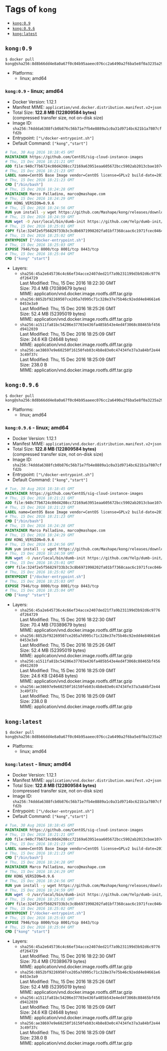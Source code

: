 <!-- THIS FILE IS GENERATED VIA './update-remote.sh' -->

# Tags of `kong`

-	[`kong:0.9`](#kong09)
-	[`kong:0.9.6`](#kong096)
-	[`kong:latest`](#konglatest)

## `kong:0.9`

```console
$ docker pull kong@sha256:8d8b66dd4e8a0a67f0c04b95aaeec076cc2a6490a2f6ba5e8f0a3235a291596b
```

-	Platforms:
	-	linux; amd64

### `kong:0.9` - linux; amd64

-	Docker Version: 1.12.1
-	Manifest MIME: `application/vnd.docker.distribution.manifest.v2+json`
-	Total Size: **122.8 MB (122809584 bytes)**  
	(compressed transfer size, not on-disk size)
-	Image ID: `sha256:74ddda6388fcb0b876c56b71e7fb4e8889a1c0a31d9714bc621b1a7807cffd2b`
-	Entrypoint: `["\/docker-entrypoint.sh"]`
-	Default Command: `["kong","start"]`

```dockerfile
# Tue, 30 Aug 2016 18:18:45 GMT
MAINTAINER https://github.com/CentOS/sig-cloud-instance-images
# Thu, 15 Dec 2016 18:21:21 GMT
ADD file:940c77b6724c00d4208cc72169a63951eaa605672bcc5902ab2013cbae107434 in / 
# Thu, 15 Dec 2016 18:21:23 GMT
LABEL name=CentOS Base Image vendor=CentOS license=GPLv2 build-date=20161214
# Thu, 15 Dec 2016 18:21:23 GMT
CMD ["/bin/bash"]
# Thu, 15 Dec 2016 18:24:28 GMT
MAINTAINER Marco Palladino, marco@mashape.com
# Thu, 15 Dec 2016 18:24:29 GMT
ENV KONG_VERSION=0.9.6
# Thu, 15 Dec 2016 18:24:56 GMT
RUN yum install -y wget https://github.com/Mashape/kong/releases/download/$KONG_VERSION/kong-$KONG_VERSION.el7.noarch.rpm &&     yum clean all
# Thu, 15 Dec 2016 18:24:59 GMT
RUN wget -O /usr/local/bin/dumb-init https://github.com/Yelp/dumb-init/releases/download/v1.1.3/dumb-init_1.1.3_amd64 &&     chmod +x /usr/local/bin/dumb-init
# Thu, 15 Dec 2016 18:25:01 GMT
COPY file:324f2e5f56829733b3c3c8b6971998202fa01bf7368caac6c1971fcec0464e8c in /docker-entrypoint.sh 
# Thu, 15 Dec 2016 18:25:02 GMT
ENTRYPOINT ["/docker-entrypoint.sh"]
# Thu, 15 Dec 2016 18:25:03 GMT
EXPOSE 7946/tcp 8000/tcp 8001/tcp 8443/tcp
# Thu, 15 Dec 2016 18:25:04 GMT
CMD ["kong" "start"]
```

-	Layers:
	-	`sha256:45a2e645736c4c66ef34acce2407ded21f7a9b231199d3b92d6c9776df264729`  
		Last Modified: Thu, 15 Dec 2016 18:22:30 GMT  
		Size: 70.4 MB (70389679 bytes)  
		MIME: application/vnd.docker.image.rootfs.diff.tar.gzip
	-	`sha256:8852bf92269507ce205a7d995c71c328e37e75b46c92edd4e84661e60453e3a9`  
		Last Modified: Thu, 15 Dec 2016 18:25:26 GMT  
		Size: 52.4 MB (52395019 bytes)  
		MIME: application/vnd.docker.image.rootfs.diff.tar.gzip
	-	`sha256:a1511fa81bc54206e37703e436fa485b543e4ed4f3068c88465bf456d9412039`  
		Last Modified: Thu, 15 Dec 2016 18:25:09 GMT  
		Size: 24.6 KB (24648 bytes)  
		MIME: application/vnd.docker.image.rootfs.diff.tar.gzip
	-	`sha256:ae38697e9e60250f16150feb03c4b8e83e0c47434fe37a3a84bf2e443c49f37c`  
		Last Modified: Thu, 15 Dec 2016 18:25:09 GMT  
		Size: 238.0 B  
		MIME: application/vnd.docker.image.rootfs.diff.tar.gzip

## `kong:0.9.6`

```console
$ docker pull kong@sha256:8d8b66dd4e8a0a67f0c04b95aaeec076cc2a6490a2f6ba5e8f0a3235a291596b
```

-	Platforms:
	-	linux; amd64

### `kong:0.9.6` - linux; amd64

-	Docker Version: 1.12.1
-	Manifest MIME: `application/vnd.docker.distribution.manifest.v2+json`
-	Total Size: **122.8 MB (122809584 bytes)**  
	(compressed transfer size, not on-disk size)
-	Image ID: `sha256:74ddda6388fcb0b876c56b71e7fb4e8889a1c0a31d9714bc621b1a7807cffd2b`
-	Entrypoint: `["\/docker-entrypoint.sh"]`
-	Default Command: `["kong","start"]`

```dockerfile
# Tue, 30 Aug 2016 18:18:45 GMT
MAINTAINER https://github.com/CentOS/sig-cloud-instance-images
# Thu, 15 Dec 2016 18:21:21 GMT
ADD file:940c77b6724c00d4208cc72169a63951eaa605672bcc5902ab2013cbae107434 in / 
# Thu, 15 Dec 2016 18:21:23 GMT
LABEL name=CentOS Base Image vendor=CentOS license=GPLv2 build-date=20161214
# Thu, 15 Dec 2016 18:21:23 GMT
CMD ["/bin/bash"]
# Thu, 15 Dec 2016 18:24:28 GMT
MAINTAINER Marco Palladino, marco@mashape.com
# Thu, 15 Dec 2016 18:24:29 GMT
ENV KONG_VERSION=0.9.6
# Thu, 15 Dec 2016 18:24:56 GMT
RUN yum install -y wget https://github.com/Mashape/kong/releases/download/$KONG_VERSION/kong-$KONG_VERSION.el7.noarch.rpm &&     yum clean all
# Thu, 15 Dec 2016 18:24:59 GMT
RUN wget -O /usr/local/bin/dumb-init https://github.com/Yelp/dumb-init/releases/download/v1.1.3/dumb-init_1.1.3_amd64 &&     chmod +x /usr/local/bin/dumb-init
# Thu, 15 Dec 2016 18:25:01 GMT
COPY file:324f2e5f56829733b3c3c8b6971998202fa01bf7368caac6c1971fcec0464e8c in /docker-entrypoint.sh 
# Thu, 15 Dec 2016 18:25:02 GMT
ENTRYPOINT ["/docker-entrypoint.sh"]
# Thu, 15 Dec 2016 18:25:03 GMT
EXPOSE 7946/tcp 8000/tcp 8001/tcp 8443/tcp
# Thu, 15 Dec 2016 18:25:04 GMT
CMD ["kong" "start"]
```

-	Layers:
	-	`sha256:45a2e645736c4c66ef34acce2407ded21f7a9b231199d3b92d6c9776df264729`  
		Last Modified: Thu, 15 Dec 2016 18:22:30 GMT  
		Size: 70.4 MB (70389679 bytes)  
		MIME: application/vnd.docker.image.rootfs.diff.tar.gzip
	-	`sha256:8852bf92269507ce205a7d995c71c328e37e75b46c92edd4e84661e60453e3a9`  
		Last Modified: Thu, 15 Dec 2016 18:25:26 GMT  
		Size: 52.4 MB (52395019 bytes)  
		MIME: application/vnd.docker.image.rootfs.diff.tar.gzip
	-	`sha256:a1511fa81bc54206e37703e436fa485b543e4ed4f3068c88465bf456d9412039`  
		Last Modified: Thu, 15 Dec 2016 18:25:09 GMT  
		Size: 24.6 KB (24648 bytes)  
		MIME: application/vnd.docker.image.rootfs.diff.tar.gzip
	-	`sha256:ae38697e9e60250f16150feb03c4b8e83e0c47434fe37a3a84bf2e443c49f37c`  
		Last Modified: Thu, 15 Dec 2016 18:25:09 GMT  
		Size: 238.0 B  
		MIME: application/vnd.docker.image.rootfs.diff.tar.gzip

## `kong:latest`

```console
$ docker pull kong@sha256:8d8b66dd4e8a0a67f0c04b95aaeec076cc2a6490a2f6ba5e8f0a3235a291596b
```

-	Platforms:
	-	linux; amd64

### `kong:latest` - linux; amd64

-	Docker Version: 1.12.1
-	Manifest MIME: `application/vnd.docker.distribution.manifest.v2+json`
-	Total Size: **122.8 MB (122809584 bytes)**  
	(compressed transfer size, not on-disk size)
-	Image ID: `sha256:74ddda6388fcb0b876c56b71e7fb4e8889a1c0a31d9714bc621b1a7807cffd2b`
-	Entrypoint: `["\/docker-entrypoint.sh"]`
-	Default Command: `["kong","start"]`

```dockerfile
# Tue, 30 Aug 2016 18:18:45 GMT
MAINTAINER https://github.com/CentOS/sig-cloud-instance-images
# Thu, 15 Dec 2016 18:21:21 GMT
ADD file:940c77b6724c00d4208cc72169a63951eaa605672bcc5902ab2013cbae107434 in / 
# Thu, 15 Dec 2016 18:21:23 GMT
LABEL name=CentOS Base Image vendor=CentOS license=GPLv2 build-date=20161214
# Thu, 15 Dec 2016 18:21:23 GMT
CMD ["/bin/bash"]
# Thu, 15 Dec 2016 18:24:28 GMT
MAINTAINER Marco Palladino, marco@mashape.com
# Thu, 15 Dec 2016 18:24:29 GMT
ENV KONG_VERSION=0.9.6
# Thu, 15 Dec 2016 18:24:56 GMT
RUN yum install -y wget https://github.com/Mashape/kong/releases/download/$KONG_VERSION/kong-$KONG_VERSION.el7.noarch.rpm &&     yum clean all
# Thu, 15 Dec 2016 18:24:59 GMT
RUN wget -O /usr/local/bin/dumb-init https://github.com/Yelp/dumb-init/releases/download/v1.1.3/dumb-init_1.1.3_amd64 &&     chmod +x /usr/local/bin/dumb-init
# Thu, 15 Dec 2016 18:25:01 GMT
COPY file:324f2e5f56829733b3c3c8b6971998202fa01bf7368caac6c1971fcec0464e8c in /docker-entrypoint.sh 
# Thu, 15 Dec 2016 18:25:02 GMT
ENTRYPOINT ["/docker-entrypoint.sh"]
# Thu, 15 Dec 2016 18:25:03 GMT
EXPOSE 7946/tcp 8000/tcp 8001/tcp 8443/tcp
# Thu, 15 Dec 2016 18:25:04 GMT
CMD ["kong" "start"]
```

-	Layers:
	-	`sha256:45a2e645736c4c66ef34acce2407ded21f7a9b231199d3b92d6c9776df264729`  
		Last Modified: Thu, 15 Dec 2016 18:22:30 GMT  
		Size: 70.4 MB (70389679 bytes)  
		MIME: application/vnd.docker.image.rootfs.diff.tar.gzip
	-	`sha256:8852bf92269507ce205a7d995c71c328e37e75b46c92edd4e84661e60453e3a9`  
		Last Modified: Thu, 15 Dec 2016 18:25:26 GMT  
		Size: 52.4 MB (52395019 bytes)  
		MIME: application/vnd.docker.image.rootfs.diff.tar.gzip
	-	`sha256:a1511fa81bc54206e37703e436fa485b543e4ed4f3068c88465bf456d9412039`  
		Last Modified: Thu, 15 Dec 2016 18:25:09 GMT  
		Size: 24.6 KB (24648 bytes)  
		MIME: application/vnd.docker.image.rootfs.diff.tar.gzip
	-	`sha256:ae38697e9e60250f16150feb03c4b8e83e0c47434fe37a3a84bf2e443c49f37c`  
		Last Modified: Thu, 15 Dec 2016 18:25:09 GMT  
		Size: 238.0 B  
		MIME: application/vnd.docker.image.rootfs.diff.tar.gzip
